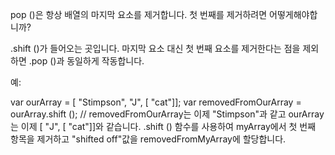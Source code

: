 
pop ()은 항상 배열의 마지막 요소를 제거합니다. 첫 번째를 제거하려면 어떻게해야합니까?

.shift ()가 들어오는 곳입니다. 마지막 요소 대신 첫 번째 요소를 제거한다는 점을 제외하면 .pop ()과 동일하게 작동합니다.

예:

var ourArray = [ "Stimpson", "J", [ "cat"]];
var removedFromOurArray = ourArray.shift ();
// removedFromOurArray는 이제 "Stimpson"과 같고 ourArray는 이제 [ "J", [ "cat"]]와 같습니다.
.shift () 함수를 사용하여 myArray에서 첫 번째 항목을 제거하고 "shifted off"값을 removedFromMyArray에 할당합니다.